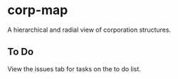# corp-map
A hierarchical and radial view of corporation structures.

## To Do
View the issues tab for tasks on the to do list.
